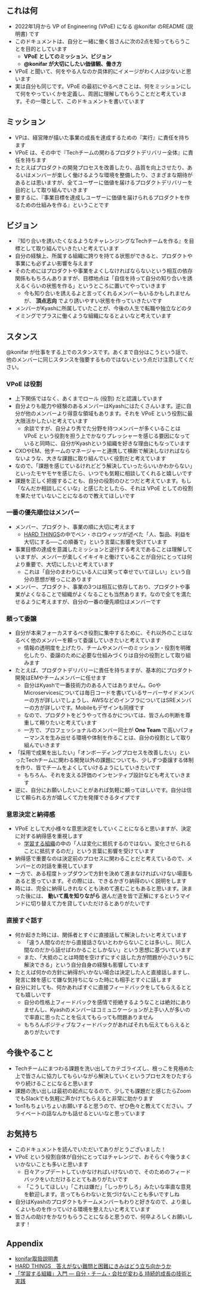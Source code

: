 ## これは何

- 2022年1月から VP of Engineering (VPoE) になる @konifar のREADME (説明書) です
- このドキュメントは、自分と一緒に働く皆さんに次の2点を知ってもらうことを目的としています
    - **VPoE としてのミッション、ビジョン**
    - **@konifar が大切にしたい価値観、働き方**
- VPoE と聞いて、何をやる人なのか具体的にイメージがわく人は少ないと思います
- 実は自分も同じです。VPoE の最初にやるべきことは、何をミッションにして何をやっていくかを定義し、周囲に理解してもらうことだと考えています。その一環として、このドキュメントを書いています


## ミッション

- VPは、経営陣が描いた事業の成長を達成するための『実行』に責任を持ちます
- VPoE は、その中で『Techチームの関わるプロダクトデリバリー全体』に責任を持ちます
- たとえばプロダクトの開発プロセスを改善したり、品質を向上させたり、あるいはメンバーが楽しく働けるような環境を整備したり、さまざまな期待があるとは思いますが、全てユーザーに価値を届けるプロダクトデリバリーを目的として取り組んでいきます
- 要するに、『事業目標を達成しユーザーに価値を届けられるプロダクトを作るための仕組みを作る』ということです


## ビジョン

- 『知り合いを誘いたくなるようなチャレンジングなTechチームを作る』を目標として取り組んでいきたいと考えています
- 自分の経験上、所属する組織に誇りを持てる状態ができると、プロダクトや事業にも必ずよい影響を与えます
- そのためにはプロダクトや事業をよくしなければならないという相互の依存関係ももちろんありますが、目標地点は「自信を持って自分の知り合いを誘えるくらいの状態を作る」というところに置いてやっていきます
    - 今も知り合いを誘えるよと言ってくれるメンバーもいるかもしれませんが、 **頂点志向** でより誘いやすい状態を作っていきたいです
- メンバーがKyashに所属していたことが、今後の人生で転職や独立などのタイミングでプラスに働くような組織になるとよいなと考えています


## スタンス

@konifar が仕事をする上でのスタンスです。あくまで自分はこうという話で、他のメンバーに同じスタンスを強要するものではないという点だけ注意してください。

### VPoE は役割

- 上下関係ではなく、あくまでロール (役割) だと認識しています
- 自分よりも能力や経験のあるメンバーはKyashにはたくさんいます。逆に自分が他のメンバーより得意な領域もあります。それを VPoE という役割に最大限活かしたいと考えています
    - 余談ですが、自分より秀でた分野を持つメンバーが多くいることは VPoE という役割を担う上でかなりプレッシャーを感じる要因になっていると同時に、自分がKyashという組織を好きな理由にもなっています
- CXOやEM、他チームのマネージャーと連携して横断で解決しなければならないような、大きな課題に取り組んでいく役割だと考えています
- なので、「課題を感じているけれどどう解決していったらいいかわからない」といったモヤモヤを感じたら、いつでも気軽に相談してくれると嬉しいです
- 課題を正しく把握することも、自分の役割のひとつだと考えています。もし「なんだか相談しにくいな」と感じたとしたら、それは VPoE としての役割を果たせていないことになるので教えてほしいです


### 一番の優先順位はメンバー

- メンバー、プロダクト、事業の順に大切に考えます
    - [HARD THINGS](https://www.amazon.co.jp/dp/B00W535LOU)の中でベン・ホロウィッツが述べた「人、製品、利益を大切にする──この順番で」という言葉に影響を受けています
- 事業目標の達成を意識したミッションと逆行する考えであることは理解していますが、メンバーが楽しくイキイキと働けていることが自分にとっては何より重要で、大切にしたいと考えています
    - これは「自分のまわりにいる人には笑って幸せでいてほしい」という自分の思想が根っこにあります
- メンバー、プロダクト、事業の3つは相互に依存しており、プロダクトや事業がよくなることで組織がよくなることも当然あります。なので全てを満たせるように考えますが、自分の一番の優先順位はメンバーです


### 頼って委譲

- 自分が本来フォーカスするべき役割に集中するために、それ以外のことはなるべく他のメンバーを頼って委譲していきたいと考えています
    - 情報の透明度を上げたり、チームやメンバーのミッション・役割を明確化したり、委譲のために必要な仕組みづくりは自分の役割として取り組みます
- たとえば、プロダクトデリバリーに責任を持ちますが、基本的にプロダクト開発はEMやチームメンバーに任せます
    - 自分はKyashで一番技術力のある人ではありません。GoやMicroservicesについては毎日コードを書いているサーバーサイドメンバーの方が詳しいでしょうし、AWSなどのインフラについてはSREメンバーの方が詳しいです。Mobileもデザインも同様です
    - なので、プロダクトをどうやって作るかについては、皆さんの判断を尊重して頼りたいと考えています
    - 一方で、プロフェッショナルのメンバー同士が **One Team** で高いパフォーマンスを生み出せる環境や体制を作ることは、自分の役割として取り組んでいきます
- 「採用で成果を出したい」「オンボーディングプロセスを改善したい」といったTechチームに関わる開発以外の課題についても、少しずつ委譲する体制を作り、皆でチームをよくしていけるようにしていきたいです
    - もちろん、それを支える評価のインセンティブ設計なども考えていきます
- 逆に、自分にお願いしたいことがあれば気軽に頼ってほしいです。自分は信じて頼られる方が嬉しくて力を発揮できるタイプです

### 意思決定と納得感

- VPoE として大小様々な意思決定をしていくことになると思いますが、決定に対する納得感を重視します
    - [学習する組織](https://www.amazon.co.jp/dp/B071G76MBC)の中の「人は変化に抵抗するのではない。変化させられることに抵抗するのだ」という言葉に影響を受けています
- 納得感で重要なのは決定前のプロセスに関わることだと考えているので、メンバーとの対話を重視しています
- 一方で、ある程度トップダウンで方針を決めて進まなければいけない場面もあると思っています。その際には、できるかぎり納得のいく説明をします
- 時には、完全に納得しきれなくとも決めて進むこともあると思います。決まった後には、 **動いて風を知りながら** 選んだ道を皆で正解にするというマインドに切り替えて力を貸していただけるとありがたいです

### 直接すぐ話す

- 何か起きた時には、関係者とすぐに直接話して解決したいと考えています
    - 「違う人間なのだから直接話さないとわからないことは多いし、同じ人間なのだから話せばわかることしかない」という思想に基づいています
    - また、「大抵のことは時間を空けずにすぐ話した方が問題が小さいうちに解決できる」という自分自身の経験も影響しています
- たとえば何かの方針に納得がいかない場合は決定した人と直接話しますし、発言に棘を感じて嫌な気持ちになった時にも相手とすぐに話します
- 自分に対しても、何かあればすぐに直接フィードバックをしてもらえるととても嬉しいです
    - 自分の性格上フィードバックを感情で拒絶するようなことは絶対にありませんし、Kyashのメンバーはコミュニケーションが上手い人が多いので率直に思ったことを伝えてもらっても問題ありません
    - もちろんポジティブなフィードバックがあればそれも伝えてもらえるとありがたいです

## 今後やること

- Techチームにまつわる課題を洗い出してカテゴライズし、根っこを見極めた上で皆さんに協力してもらいながら解決していくというプロセスをひたすらやり続けることになると思います
- 課題の洗い出しは最初の起点になるので、少しでも課題だと感じたらZoomでもSlackでも気軽に声かけてもらえると非常に助かります
- 1on1もちょいちょいお願いすると思うので、ぜひ色々と教えてください。プライベートの話なんかも話せるといいなと思っています

## お気持ち

- このドキュメントを読んでいただいてありがとうございました！
- VPoE という役割自体が自分にとってはチャレンジで、おそらく今後うまくいかないことも多いと思います
    - 日々アップデートしていかなければいけないので、そのためのフィードバックをいただけるととてもありがたいです
    - 「こうしてほしい」「これは嫌だ」「しっかりしろ」みたいな率直な意見を歓迎します。言ってもらわないと気づけないことも多いですしね
- 自分はKyashのプロダクトもチームメンバーもわりと好きなので、より楽しくよいものを作っていける環境を整えたいと考えています
- 皆さんの助けをかなりもらうことになると思うので、何卒よろしくお願いします！

## Appendix

- [konifar取扱説明書](https://github.com/konifar/about-me/blob/main/readme/%E5%8F%96%E6%89%B1%E8%AA%AC%E6%98%8E%E6%9B%B8.md)
- [HARD THINGS　答えがない難問と困難にきみはどう立ち向かうか](https://www.amazon.co.jp/dp/B00W535LOU)
- [「学習する組織」入門 ― 自分・チーム・会社が変わる 持続的成長の技術と実践](https://www.amazon.co.jp/dp/B071G76MBC)
